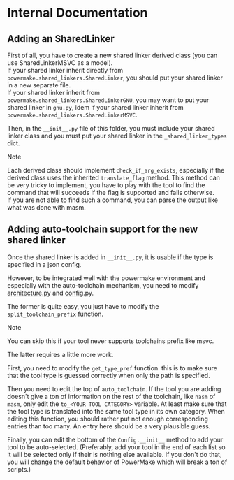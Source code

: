 # Internal Documentation

## Adding an SharedLinker

First of all, you have to create a new shared linker derived class (you can use SharedLinkerMSVC as a model).  
If your shared linker inherit directly from `powermake.shared_linkers.SharedLinker`, you should put your shared linker in a new separate file.  
If your shared linker inherit from `powermake.shared_linkers.SharedLinkerGNU`, you may want to put your shared linker in `gnu.py`, idem if your shared linker inherit from `powermake.shared_linkers.SharedLinkerMSVC`.

Then, in the `__init__.py` file of this folder, you must include your shared linker class and you must put your shared linker in the `_shared_linker_types` dict.

> [!NOTE]  
> Each derived class should implement `check_if_arg_exists`, especially if the derived class uses the inherited `translate_flag` method.
> This method can be very tricky to implement, you have to play with the tool to find the command that will succeeds if the flag is supported and fails otherwise.  
> If you are not able to find such a command, you can parse the output like what was done with masm.


## Adding auto-toolchain support for the new shared linker

Once the shared linker is added in `__init__.py`, it is usable if the type is specified in a json config.

However, to be integrated well with the powermake environment and especially with the auto-toolchain mechanism, you need to modify [architecture.py](../architecture.py) and [config.py](../config.py).

The former is quite easy, you just have to modify the `split_toolchain_prefix` function.
> [!NOTE]  
> You can skip this if your tool never supports toolchains prefix like msvc.

The latter requires a little more work.

First, you need to modify the `get_type_pref` function. this is to make sure that the tool type is guessed correctly when only the path is specified.

Then you need to edit the top of `auto_toolchain`. If the tool you are adding doesn't give a ton of information on the rest of the toolchain, like `nasm` of `masm`, only edit the `to_<YOUR TOOL CATEGORY>` variable. At least make sure that the tool type is translated into the same tool type in its own category. When editing this function, you should rather put not enough corresponding entries than too many. An entry here should be a very plausible guess.

Finally, you can edit the bottom of the `Config.__init__` method to add your tool to be auto-selected. (Preferably, add your tool in the end of each list so it will be selected only if their is nothing else available. If you don't do that, you will change the default behavior of PowerMake which will break a ton of scripts.)
